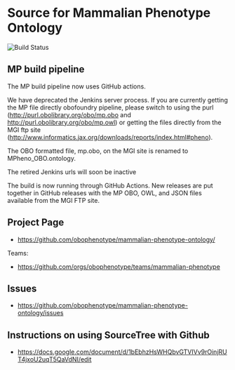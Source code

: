 # Source for Mammalian Phenotype Ontology
![Build Status](https://github.com/obophenotype/mammalian-phenotype-ontology/workflows/CI/badge.svg)

## MP build pipeline

The MP build pipeline now uses GitHub actions.

We have deprecated the Jenkins server process. If you are currently getting the MP file directly obofoundry pipeline, please switch to using the purl (http://purl.obolibrary.org/obo/mp.obo and  http://purl.obolibrary.org/obo/mp.owl) or getting the files directly from the MGI ftp site (http://www.informatics.jax.org/downloads/reports/index.html#pheno).

The OBO formatted file, mp.obo, on the MGI site is renamed to MPheno_OBO.ontology. 

The retired Jenkins urls will soon be inactive

The build is now running through GitHub Actions. New releases are put together in GitHub releases with the MP OBO, OWL, and JSON files available from the MGI FTP site.


## Project Page

 * https://github.com/obophenotype/mammalian-phenotype-ontology/

Teams:

 * https://github.com/orgs/obophenotype/teams/mammalian-phenotype

## Issues

 * https://github.com/obophenotype/mammalian-phenotype-ontology/issues

## Instructions on using SourceTree with Github
 
 * https://docs.google.com/document/d/1bEbhzHsWHQbvGTVIVv9rOinjRUT4jxoU2uqT5QaVdNI/edit




